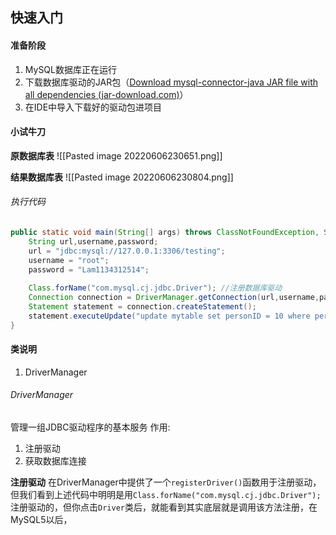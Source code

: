 ## 快速入门
#### 准备阶段
1. MySQL数据库正在运行
2. 下载数据库驱动的JAR包（[Download mysql-connector-java JAR file with all dependencies (jar-download.com)](https://jar-download.com/artifacts/mysql/mysql-connector-java/8.0.29)）
3. 在IDE中导入下载好的驱动包进项目

#### 小试牛刀
**原数据库表**
![[Pasted image 20220606230651.png]]

**结果数据库表**
![[Pasted image 20220606230804.png]]

###### 执行代码
```java
public static void main(String[] args) throws ClassNotFoundException, SQLException {  
    String url,username,password;  
    url = "jdbc:mysql://127.0.0.1:3306/testing";  
    username = "root";  
    password = "Lam1134312514";  
  
    Class.forName("com.mysql.cj.jdbc.Driver"); //注册数据库驱动
    Connection connection = DriverManager.getConnection(url,username,password); //建立数据库链接 
    Statement statement = connection.createStatement();  
    statement.executeUpdate("update mytable set personID = 10 where personID = 1");  
}
```

#### 类说明
1. DriverManager
###### DriverManager
管理一组JDBC驱动程序的基本服务
作用:
1. 注册驱动
2. 获取数据库连接

**注册驱动**
在DriverManager中提供了一个`registerDriver()`函数用于注册驱动，但我们看到上述代码中明明是用`Class.forName("com.mysql.cj.jdbc.Driver");`注册驱动的，但你点击`Driver`类后，就能看到其实底层就是调用该方法注册，在MySQL5以后，